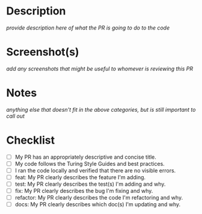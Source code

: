 # Description
_provide description here of what the PR is going to do to the code_

# Screenshot(s)
_add any screenshots that might be useful to whomever is reviewing this PR_

# Notes
_anything else that doesn't fit in the above categories, but is still important to call out_

# Checklist
- [ ] My PR has an appropriately descriptive and concise title.
- [ ] My code follows the Turing Style Guides and best practices.
- [ ] I ran the code locally and verified that there are no visible errors.
- [ ] feat: My PR clearly describes the feature I'm adding.
- [ ] test: My PR clearly describes the test(s) I'm adding and why.
- [ ] fix: My PR clearly describes the bug I'm fixing and why.
- [ ] refactor: My PR clearly describes the code I'm refactoring and why.
- [ ] docs: My PR clearly describes which doc(s) I'm updating and why.
